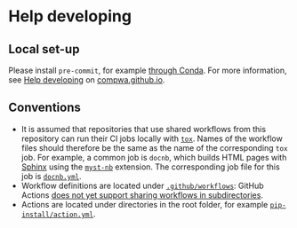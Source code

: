 # Help developing

## Local set-up

Please install `pre-commit`, for example [through Conda](https://anaconda.org/conda-forge/pre_commit). For more information, see [Help developing](https://compwa.github.io/develop) on [compwa.github.io](https://compwa.github.io).

## Conventions

- It is assumed that repositories that use shared workflows from this repository can run their CI jobs locally with [`tox`](https://tox.wiki). Names of the workflow files should therefore be the same as the name of the corresponding `tox` job. For example, a common job is `docnb`, which builds HTML pages with [Sphinx](https://www.sphinx-doc.org) using the [`myst-nb`](https://myst-nb.rtfd.io) extension. The corresponding job file for this job is [`docnb.yml`](./.github/workflows/docnb.yml).
- Workflow definitions are located under [`.github/workflows`](./.github/workflows/): GitHub Actions [does not yet support sharing workflows in subdirectories](https://docs.github.com/en/actions/using-workflows/reusing-workflows#creating-a-reusable-workflow).
- Actions are located under directories in the root folder, for example [`pip-install/action.yml`](./pip-install/action.yml).
